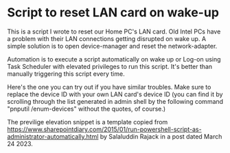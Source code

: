 # Script to reset LAN card on wake-up

This is a script I wrote to reset our Home PC's LAN card. Old Intel PCs have a problem with their LAN connections getting disrupted on wake up. A simple solution is to open device-manager and reset the network-adapter.

Automation is to execute a script automatically on wake up or Log-on using Task Scheduler with elevated privileges to run this script. It's better than manually triggering this script every time.

Here's the one you can try out if you have similar troubles. Make sure to replace the device ID with your own LAN card's device ID (you can find it by scrolling through the list generated in admin shell by the following command "pnputil /enum-devices" without the quotes, of course.)

The previlige elevation snippet is a template copied from https://www.sharepointdiary.com/2015/01/run-powershell-script-as-administrator-automatically.html by Salaluddin Rajack in a post dated March 24 2023.
